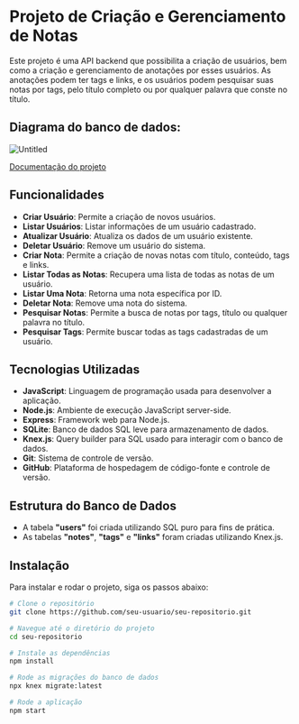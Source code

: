 # Projeto de Criação e Gerenciamento de Notas

Este projeto é uma API backend que possibilita a criação de usuários, bem como a criação e gerenciamento de anotações por esses usuários. As anotações podem ter tags e links, e os usuários podem pesquisar suas notas por tags, pelo título completo ou por qualquer palavra que conste no título.

## Diagrama do banco de dados:
![Untitled](https://github.com/erickromao/api-creation-users-CRUD/assets/123843702/5a1d5250-c7e3-44ac-ad1f-0f47dba2c237)

[Documentação do projeto](https://github.com/erickromao/api-creation-users-CRUD/files/15445246/API-NotesAndTags-2024.1.pdf)


## Funcionalidades

- **Criar Usuário**: Permite a criação de novos usuários.
- **Listar Usuários**: Listar informações de um usuário cadastrado.
- **Atualizar Usuário**: Atualiza os dados de um usuário existente.
- **Deletar Usuário**: Remove um usuário do sistema.
- **Criar Nota**: Permite a criação de novas notas com título, conteúdo, tags e links.
- **Listar Todas as Notas**: Recupera uma lista de todas as notas de um usuário.
- **Listar Uma Nota**: Retorna uma nota específica por ID.
- **Deletar Nota**: Remove uma nota do sistema.
- **Pesquisar Notas**: Permite a busca de notas por tags, título ou qualquer palavra no título.
- **Pesquisar Tags**: Permite buscar todas as tags cadastradas de um usuário.

## Tecnologias Utilizadas

- **JavaScript**: Linguagem de programação usada para desenvolver a aplicação.
- **Node.js**: Ambiente de execução JavaScript server-side.
- **Express**: Framework web para Node.js.
- **SQLite**: Banco de dados SQL leve para armazenamento de dados.
- **Knex.js**: Query builder para SQL usado para interagir com o banco de dados.
- **Git**: Sistema de controle de versão.
- **GitHub**: Plataforma de hospedagem de código-fonte e controle de versão.

## Estrutura do Banco de Dados

- A tabela **"users"** foi criada utilizando SQL puro para fins de prática.
- As tabelas **"notes"**, **"tags"** e **"links"** foram criadas utilizando Knex.js.

## Instalação

Para instalar e rodar o projeto, siga os passos abaixo:

```bash
# Clone o repositório
git clone https://github.com/seu-usuario/seu-repositorio.git

# Navegue até o diretório do projeto
cd seu-repositorio

# Instale as dependências
npm install

# Rode as migrações do banco de dados
npx knex migrate:latest

# Rode a aplicação
npm start
